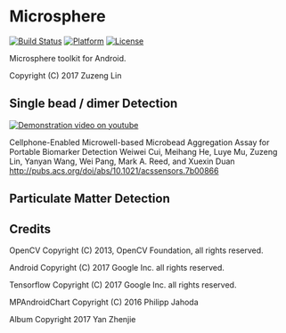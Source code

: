 Microsphere
===============
[![Build Status](https://travis-ci.org/linzuzeng/Microsphere.svg?branch=master)](https://travis-ci.org/linzuzeng/Microsphere)
[![Platform](https://img.shields.io/badge/platform-Android-green.svg)](https://www.android.com)
[![License](https://img.shields.io/github/license/linzuzeng/Microsphere.svg)](https://github.com/linzuzeng/Microsphere/blob/master/LICENSE)

Microsphere toolkit for Android.

Copyright (C) 2017 Zuzeng Lin


Single bead / dimer Detection
---------
[![Demonstration video on youtube](https://img.youtube.com/vi/RfW5BJC2Gps/0.jpg)](https://www.youtube.com/watch?v=RfW5BJC2Gps)

Cellphone-Enabled Microwell-based Microbead Aggregation Assay for Portable Biomarker Detection
Weiwei Cui, Meihang He, Luye Mu, Zuzeng Lin, Yanyan Wang, Wei Pang, Mark A. Reed, and Xuexin Duan
http://pubs.acs.org/doi/abs/10.1021/acssensors.7b00866

Particulate Matter Detection
----------



Credits
---------
OpenCV
Copyright (C) 2013, OpenCV Foundation, all rights reserved.

Android
Copyright (C) 2017 Google Inc. all rights reserved. 

Tensorflow
Copyright (C) 2017 Google Inc. all rights reserved. 

MPAndroidChart
Copyright (C) 2016 Philipp Jahoda

Album
Copyright 2017 Yan Zhenjie
